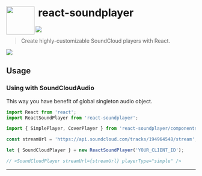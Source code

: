 # <img src="http://www.officialpsds.com/images/thumbs/Soundcloud-Logo-psd47614.png" width="75" align="left">&nbsp;react-soundplayer

![](http://img.shields.io/badge/Status-Work%20In%20Progress-brightgreen.svg?style=flat)

> Create highly-customizable SoundCloud players with React.

![](https://dl.dropboxusercontent.com/u/100463011/react-soundplayer-screen.png)

## Usage

### Using with SoundCloudAudio

This way you have benefit of global singleton audio object.

```javascript
import React from 'react';
import ReactSoundPlayer from 'react-soundplayer';

import { SimplePlayer, CoverPlayer } from 'react-soundplayer/components';

const streamUrl = 'https://api.soundcloud.com/tracks/194964548/stream';

let { SoundCloudPlayer } = new ReactSoundPlayer('YOUR_CLIENT_ID');

// <SoundCloudPlayer streamUrl={streamUrl} playerType="simple" />
```

---
